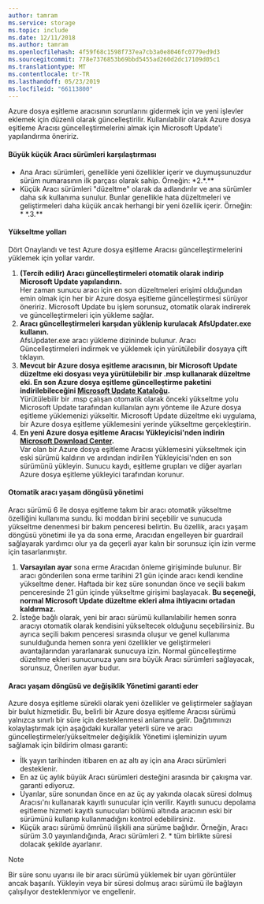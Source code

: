```yaml
---
author: tamram
ms.service: storage
ms.topic: include
ms.date: 12/11/2018
ms.author: tamram
ms.openlocfilehash: 4f59f68c1598f737ea7cb3a0e8046fc0779ed9d3
ms.sourcegitcommit: 778e7376853b69bbd5455ad260d2dc17109d05c1
ms.translationtype: MT
ms.contentlocale: tr-TR
ms.lasthandoff: 05/23/2019
ms.locfileid: "66113800"
---
```

Azure dosya eşitleme aracısının sorunlarını gidermek için ve yeni işlevler eklemek için düzenli olarak güncelleştirilir. Kullanılabilir olarak Azure dosya eşitleme Aracısı güncelleştirmelerini almak için Microsoft Update'i yapılandırma öneririz.

#### <a name="major-vs-minor-agent-versions"></a>Büyük küçük Aracı sürümleri karşılaştırması
* Ana Aracı sürümleri, genellikle yeni özellikler içerir ve duymuşsunuzdur sürüm numarasının ilk parçası olarak sahip. Örneğin: \*2.\*.\*\*
* Küçük Aracı sürümleri "düzeltme" olarak da adlandırılır ve ana sürümler daha sık kullanıma sunulur. Bunlar genellikle hata düzeltmeleri ve geliştirmeleri daha küçük ancak herhangi bir yeni özellik içerir. Örneğin: \* \*.3.\*\*

#### <a name="upgrade-paths"></a>Yükseltme yolları
Dört Onaylandı ve test Azure dosya eşitleme Aracısı güncelleştirmelerini yüklemek için yollar vardır. 
1. **(Tercih edilir) Aracı güncelleştirmeleri otomatik olarak indirip Microsoft Update yapılandırın.**  
    Her zaman sunucu aracı için en son düzeltmeleri erişimi olduğundan emin olmak için her bir Azure dosya eşitleme güncelleştirmesi sürüyor öneririz. Microsoft Update bu işlem sorunsuz, otomatik olarak indirerek ve güncelleştirmeleri için yükleme sağlar.
2. **Aracı güncelleştirmeleri karşıdan yüklenip kurulacak AfsUpdater.exe kullanın.**  
    AfsUpdater.exe aracı yükleme dizininde bulunur. Aracı Güncelleştirmeleri indirmek ve yüklemek için yürütülebilir dosyaya çift tıklayın. 
3. **Mevcut bir Azure dosya eşitleme aracısının, bir Microsoft Update düzeltme eki dosyası veya yürütülebilir bir .msp kullanarak düzeltme eki. En son Azure dosya eşitleme güncelleştirme paketini indirilebileceğini [Microsoft Update Kataloğu](https://www.catalog.update.microsoft.com/Search.aspx?q=Azure%20File%20Sync).**  
    Yürütülebilir bir .msp çalışan otomatik olarak önceki yükseltme yolu Microsoft Update tarafından kullanılan aynı yönteme ile Azure dosya eşitleme yüklemenizi yükseltir. Microsoft Update düzeltme eki uygulama, bir Azure dosya eşitleme yüklemesini yerinde yükseltme gerçekleştirin.
4. **En yeni Azure dosya eşitleme Aracısı Yükleyicisi'nden indirin [Microsoft Download Center](https://go.microsoft.com/fwlink/?linkid=858257).**  
    Var olan bir Azure dosya eşitleme Aracısı yüklemesini yükseltmek için eski sürümü kaldırın ve ardından indirilen Yükleyicisi'nden en son sürümünü yükleyin. Sunucu kaydı, eşitleme grupları ve diğer ayarları Azure dosya eşitleme yükleyici tarafından korunur.

#### <a name="automatic-agent-lifecycle-management"></a>Otomatik aracı yaşam döngüsü yönetimi
Aracı sürümü 6 ile dosya eşitleme takım bir aracı otomatik yükseltme özelliğini kullanıma sundu. İki moddan birini seçebilir ve sunucuda yükseltme denenmesi bir bakım penceresi belirtin. Bu özellik, aracı yaşam döngüsü yönetimi ile ya da sona erme, Aracıdan engelleyen bir guardrail sağlayarak yardımcı olur ya da geçerli ayar kalın bir sorunsuz için izin verme için tasarlanmıştır.
1. **Varsayılan ayar** sona erme Aracıdan önleme girişiminde bulunur. Bir aracı gönderilen sona erme tarihini 21 gün içinde aracı kendi kendine yükseltme dener. Haftada bir kez süre sonundan önce ve seçili bakım penceresinde 21 gün içinde yükseltme girişimi başlayacak. **Bu seçeneği, normal Microsoft Update düzeltme ekleri alma ihtiyacını ortadan kaldırmaz.**
2. İsteğe bağlı olarak, yeni bir aracı sürümü kullanılabilir hemen sonra aracıyı otomatik olarak kendisini yükseltecek olduğunu seçebilirsiniz. Bu ayrıca seçili bakım penceresi sırasında oluşur ve genel kullanıma sunulduğunda hemen sonra yeni özellikler ve geliştirmeleri avantajlarından yararlanarak sunucuya izin. Normal güncelleştirme düzeltme ekleri sunucunuza yanı sıra büyük Aracı sürümleri sağlayacak, sorunsuz, Önerilen ayar budur.

#### <a name="agent-lifecycle-and-change-management-guarantees"></a>Aracı yaşam döngüsü ve değişiklik Yönetimi garanti eder
Azure dosya eşitleme sürekli olarak yeni özellikler ve geliştirmeler sağlayan bir bulut hizmetidir. Bu, belirli bir Azure dosya eşitleme Aracısı sürümü yalnızca sınırlı bir süre için desteklenmesi anlamına gelir. Dağıtımınızı kolaylaştırmak için aşağıdaki kurallar yeterli süre ve aracı güncelleştirmeler/yükseltmeler değişiklik Yönetimi işleminizin uyum sağlamak için bildirim olması garanti:

- İlk yayın tarihinden itibaren en az altı ay için ana Aracı sürümleri desteklenir.
- En az üç aylık büyük Aracı sürümleri desteğini arasında bir çakışma var. garanti ediyoruz. 
- Uyarılar, süre sonundan önce en az üç ay yakında olacak süresi dolmuş Aracısı'nı kullanarak kayıtlı sunucular için verilir. Kayıtlı sunucu depolama eşitleme hizmeti kayıtlı sunucuları bölümü altında aracının eski bir sürümünü kullanıp kullanmadığını kontrol edebilirsiniz.
- Küçük aracı sürümü ömrünü ilişkili ana sürüme bağlıdır. Örneğin, Aracı sürüm 3.0 yayınlandığında, Aracı sürümleri 2. \* tüm birlikte süresi dolacak şekilde ayarlanır.

> [!Note]
> Bir süre sonu uyarısı ile bir aracı sürümü yüklemek bir uyarı görüntüler ancak başarılı. Yükleyin veya bir süresi dolmuş aracı sürümü ile bağlayın çalışılıyor desteklenmiyor ve engellenir.
